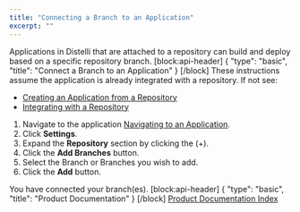 ```yaml
---
title: "Connecting a Branch to an Application"
excerpt: ""
---
```

Applications in Distelli that are attached to a repository can build and deploy based on a specific repository branch.
[block:api-header]
{
  "type": "basic",
  "title": "Connect a Branch to an Application"
}
[/block]
These instructions assume the application is already integrated with a repository. If not see:
* [Creating an Application from a Repository](doc:creating-an-application-from-a-repository) 
* [Integrating with a Repository](doc:integrating-with-a-repository) 

1. Navigate to the application [Navigating to an Application](doc:navigating-to-an-application).
2. Click **Settings**.
3. Expand the **Repository** section by clicking the (+).
4. Click the **Add Branches** button.
5. Select the Branch or Branches you wish to add.
6. Click the **Add** button.

You have connected your branch(es).
[block:api-header]
{
  "type": "basic",
  "title": "Product Documentation"
}
[/block]
[Product Documentation Index](doc:product-documentation-index)
